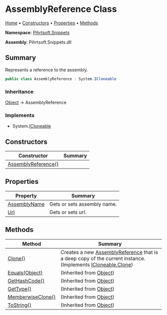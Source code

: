 <a name="_top"></a>

# AssemblyReference Class

[Home](../../../README.md#_top) &#x2022; [Constructors](#constructors) &#x2022; [Properties](#properties) &#x2022; [Methods](#methods)

**Namespace**: [Pihrtsoft.Snippets](../README.md#_top)

**Assembly**: Pihrtsoft\.Snippets\.dll

## Summary

Represents a reference to the assembly\.

```csharp
public class AssemblyReference : System.ICloneable
```

### Inheritance

[Object](https://docs.microsoft.com/en-us/dotnet/api/system.object) &#x2192; AssemblyReference

### Implements

* System\.[ICloneable](https://docs.microsoft.com/en-us/dotnet/api/system.icloneable)

## Constructors

| Constructor | Summary |
| ----------- | ------- |
| [AssemblyReference()](-ctor/README.md#_top) | |

## Properties

| Property | Summary |
| -------- | ------- |
| [AssemblyName](AssemblyName/README.md#_top) | Gets or sets assembly name\. |
| [Url](Url/README.md#_top) | Gets or sets url\. |

## Methods

| Method | Summary |
| ------ | ------- |
| [Clone()](Clone/README.md#_top) | Creates a new [AssemblyReference](#_top) that is a deep copy of the current instance\. \(Implements [ICloneable.Clone](https://docs.microsoft.com/en-us/dotnet/api/system.icloneable.clone)\) |
| [Equals(Object)](https://docs.microsoft.com/en-us/dotnet/api/system.object.equals) |  \(Inherited from [Object](https://docs.microsoft.com/en-us/dotnet/api/system.object)\) |
| [GetHashCode()](https://docs.microsoft.com/en-us/dotnet/api/system.object.gethashcode) |  \(Inherited from [Object](https://docs.microsoft.com/en-us/dotnet/api/system.object)\) |
| [GetType()](https://docs.microsoft.com/en-us/dotnet/api/system.object.gettype) |  \(Inherited from [Object](https://docs.microsoft.com/en-us/dotnet/api/system.object)\) |
| [MemberwiseClone()](https://docs.microsoft.com/en-us/dotnet/api/system.object.memberwiseclone) |  \(Inherited from [Object](https://docs.microsoft.com/en-us/dotnet/api/system.object)\) |
| [ToString()](https://docs.microsoft.com/en-us/dotnet/api/system.object.tostring) |  \(Inherited from [Object](https://docs.microsoft.com/en-us/dotnet/api/system.object)\) |

